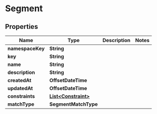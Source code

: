 

# Segment


## Properties

| Name | Type | Description | Notes |
|------------ | ------------- | ------------- | -------------|
|**namespaceKey** | **String** |  |  |
|**key** | **String** |  |  |
|**name** | **String** |  |  |
|**description** | **String** |  |  |
|**createdAt** | **OffsetDateTime** |  |  |
|**updatedAt** | **OffsetDateTime** |  |  |
|**constraints** | [**List&lt;Constraint&gt;**](Constraint.md) |  |  |
|**matchType** | **SegmentMatchType** |  |  |



